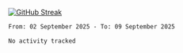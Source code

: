 [![GitHub Streak](https://streak-stats.demolab.com?user=renren-017&theme=sea&hide_border=true&background=DD272700)](https://git.io/streak-stats)

<!--START_SECTION:waka-->

```txt
From: 02 September 2025 - To: 09 September 2025

No activity tracked
```

<!--END_SECTION:waka-->
